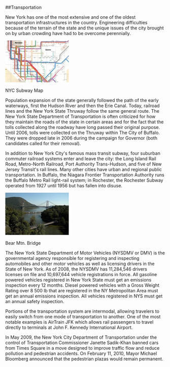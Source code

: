 ##Transportation

New York has one of the most extensive and one of the oldest transportation infrastructures in the country. Engineering difficulties because of the terrain of the state and the unique issues of the city brought on by urban crowding have had to be overcome perennially. 

<div class="photo-right">
	<img src="../images/trans1.jpg" alt="">
	<p>NYC Subway Map</p>
</div>

Population expansion of the state generally followed the path of the early waterways, first the Hudson River and then the Erie Canal. Today, railroad lines and the New York State Thruway follow the same general route. The New York State Department of Transportation is often criticized for how they maintain the roads of the state in certain areas and for the fact that the tolls collected along the roadway have long passed their original purpose. Until 2006, tolls were collected on the Thruway within The City of Buffalo. They were dropped late in 2006 during the campaign for Governor (both candidates called for their removal).

In addition to New York City's famous mass transit subway, four suburban commuter railroad systems enter and leave the city: the Long Island Rail Road, Metro-North Railroad, Port Authority Trans-Hudson, and five of New Jersey Transit's rail lines. Many other cities have urban and regional public transportation. In Buffalo, the Niagara Frontier Transportation Authority runs the Buffalo Metro Rail light-rail system; in Rochester, the Rochester Subway operated from 1927 until 1956 but has fallen into disuse.

<div class="photo-left">
	<img src="../images/trans2.jpg" alt="">
	<p>Bear Mtn. Bridge</p>
</div>

The New York State Department of Motor Vehicles (NYSDMV or DMV) is the governmental agency responsible for registering and inspecting automobiles and other motor vehicles as well as licensing drivers in the State of New York. As of 2008, the NYSDMV has 11,284,546 drivers licenses on file and 10,697,644 vehicle registrations in force. All gasoline powered vehicles registered in New York State must get an emissions inspection every 12 months. Diesel powered vehicles with a Gross Weight Rating over 8 500 lb that are registered in the NY Metropolitan Area must get an annual emissions inspection. All vehicles registered in NYS must get an annual safety inspection.

Portions of the transportation system are intermodal, allowing travelers to easily switch from one mode of transportation to another. One of the most notable examples is AirTrain JFK which allows rail passengers to travel directly to terminals at John F. Kennedy International Airport.

In May 2009, the New York City Department of Transportation under the control of Transportation Commissioner Janette Sadik-Khan banned cars from Times Square in a move designed to improve traffic flow and reduce pollution and pedestrian accidents. On February 11, 2010, Mayor Michael Bloomberg announced that the pedestrian plazas would remain permanent.